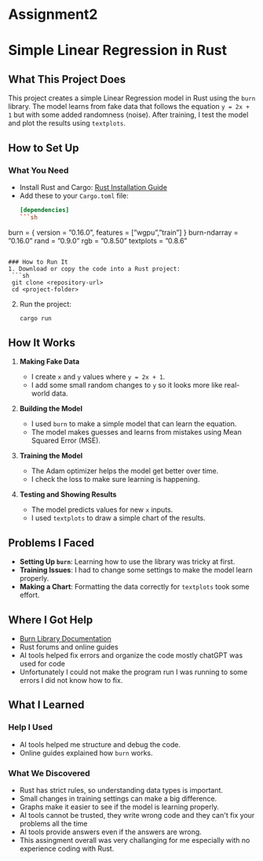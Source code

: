 # Assignment2
# Simple Linear Regression in Rust

## What This Project Does
This project creates a simple Linear Regression model in Rust using the `burn` library. The model learns from fake data that follows the equation `y = 2x + 1` but with some added randomness (noise). After training, I test the model and plot the results using `textplots`.

## How to Set Up
### What You Need
- Install Rust and Cargo: [Rust Installation Guide](https://www.rust-lang.org/tools/install)
- Add these to your `Cargo.toml` file:
  ```toml
  [dependencies]
  ```sh
 burn = { version = ”0.16.0”, features = [”wgpu”,”train”] }
 burn-ndarray = ”0.16.0”
 rand = ”0.9.0”
 rgb = ”0.8.50”
 textplots = ”0.8.6”
  ```
 
### How to Run It
1. Download or copy the code into a Rust project:
   ```sh
   git clone <repository-url>
   cd <project-folder>
   ```
2. Run the project:
   ```sh
   cargo run
   ```

## How It Works
1. **Making Fake Data**
   - I create `x` and `y` values where `y = 2x + 1`.
   - I add some small random changes to `y` so it looks more like real-world data.
   
2. **Building the Model**
   - I used `burn` to make a simple model that can learn the equation.
   - The model makes guesses and learns from mistakes using Mean Squared Error (MSE).
   
3. **Training the Model**
   - The Adam optimizer helps the model get better over time.
   - I check the loss to make sure learning is happening.
   
4. **Testing and Showing Results**
   - The model predicts values for new `x` inputs.
   - I used `textplots` to draw a simple chart of the results.

## Problems I Faced
- **Setting Up `burn`**: Learning how to use the library was tricky at first.
- **Training Issues**: I had to change some settings to make the model learn properly.
- **Making a Chart**: Formatting the data correctly for `textplots` took some effort.

## Where I Got Help
- [Burn Library Documentation](https://burn.dev/docs)
- Rust forums and online guides
- AI tools helped fix errors and organize the code mostly chatGPT was used for code
- Unfortunately I could not make the program run I was running to some errors I did not know how to fix.

## What I Learned
### Help I Used
- AI tools helped me structure and debug the code.
- Online guides explained how `burn` works.

### What We Discovered
- Rust has strict rules, so understanding data types is important.
- Small changes in training settings can make a big difference.
- Graphs make it easier to see if the model is learning properly.
- AI tools cannot be trusted, they write wrong code and they can't fix your problems all the time
- AI tools provide answers even if the answers are wrong.
- This assingment overall was very challanging for me especially with no experience coding with Rust.


